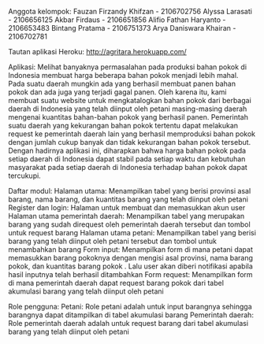 Anggota kelompok:
Fauzan Firzandy Khifzan - 2106702756 
Alyssa Larasati - 2106656125 
Akbar Firdaus - 2106651856 
Alifio Fathan Haryanto - 2106653483 
Bintang Pratama - 2106751373
Arya Daniswara Khairan - 2106702781

Tautan aplikasi Heroku: http://agritara.herokuapp.com/

Aplikasi:
Melihat banyaknya permasalahan pada produksi bahan pokok di Indonesia membuat harga beberapa bahan pokok menjadi lebih mahal. Pada suatu daerah mungkin ada yang berhasil membuat panen bahan pokok dan ada juga yang terjadi gagal panen. Oleh karena itu, kami membuat suatu website untuk mengkatalogkan bahan pokok dari berbagai daerah di Indonesia yang telah diinput oleh petani masing-masing daerah mengenai kuantitas bahan-bahan pokok yang berhasil panen. Pemerintah suatu daerah yang kekurangan bahan pokok tertentu dapat melakukan request ke pemerintah daerah lain yang berhasil memproduksi bahan pokok dengan jumlah cukup banyak dan tidak kekurangan bahan pokok tersebut. Dengan hadirnya aplikasi ini, diharapkan bahwa harga bahan pokok pada setiap daerah di Indonesia dapat stabil pada setiap waktu dan kebutuhan masyarakat pada setiap daerah di Indonesia terhadap bahan pokok dapat tercukupi.

Daftar modul:
Halaman utama: Menampilkan tabel yang berisi provinsi asal barang, nama barang, dan kuantitas barang yang telah diinput oleh petani
Register dan login: Halaman untuk membuat dan memasukkan akun user
Halaman utama pemerintah daerah: Menampilkan tabel yang merupakan barang yang sudah direquest oleh pemerintah daerah tersebut dan tombol untuk request barang
Halaman utama petani: Menampilkan tabel yang berisi barang yang telah diinput oleh petani tersebut dan tombol untuk menambahkan barang
Form input: Menampilkan form di mana petani dapat memasukkan barang pokoknya dengan mengisi asal provinsi, nama barang pokok, dan kuantitas barang pokok . Lalu user akan diberi notifikasi apabila hasil inputnya telah berhasil ditambahkan
Form request: Menampilkan form di mana pemerintah daerah dapat request barang pokok dari tabel akumulasi barang yang telah diinput oleh petani

Role pengguna:
Petani: Role petani adalah untuk input barangnya sehingga barangnya dapat ditampilkan di tabel akumulasi barang 
Pemerintah daerah: Role pemerintah daerah adalah untuk request barang dari tabel akumulasi barang yang telah diinput oleh petani





